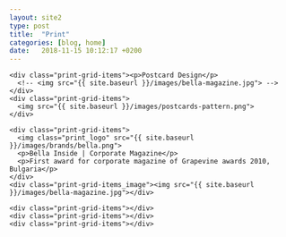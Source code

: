 ```yaml
---
layout: site2
type: post
title:  "Print"
categories: [blog, home]
date:   2018-11-15 10:12:17 +0200
---
```


<div class="print-grid">

  <!--  ROW 1 -->

    <div class="print-grid-items"><p>Postcard Design</p>
      <!-- <img src="{{ site.baseurl }}/images/bella-magazine.jpg"> -->
    </div>
    <div class="print-grid-items">
      <img src="{{ site.baseurl }}/images/postcards-pattern.png">
    </div>
  <!--  ROW 2 -->

    <div class="print-grid-items">
      <img class="print_logo" src="{{ site.baseurl }}/images/brands/bella.png">
      <p>Bella Inside | Corporate Magazine</p>
      <p>First award for corporate magazine of Grapevine awards 2010, Bulgaria</p>
    </div>
    <div class="print-grid-items_image"><img src="{{ site.baseurl }}/images/bella-magazine.jpg"></div>
  <!--  ROW 3 -->
    <div class="print-grid-items"></div>
    <div class="print-grid-items"></div>
    <div class="print-grid-items"></div>
</div>

